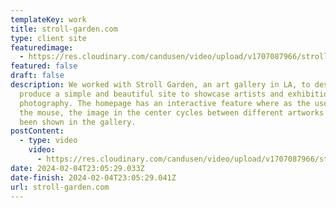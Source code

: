 ```yaml
---
templateKey: work
title: stroll-garden.com
type: client site
featuredimage:
  - https://res.cloudinary.com/candusen/video/upload/v1707087966/stroll_garden_splash_nav_artists_exhibtions_scroll_95c9151de8_ka8n9h.mp4
featured: false
draft: false
description: We worked with Stroll Garden, an art gallery in LA, to design and
  produce a simple and beautiful site to showcase artists and exhibition
  photography. The homepage has an interactive feature where as the user move
  the mouse, the image in the center cycles between different artworks that have
  been shown in the gallery.
postContent:
  - type: video
    video:
      - https://res.cloudinary.com/candusen/video/upload/v1707087966/stroll_garden_splash_nav_artists_exhibtions_scroll_95c9151de8_ka8n9h.mp4
date: 2024-02-04T23:05:29.033Z
date-finish: 2024-02-04T23:05:29.041Z
url: stroll-garden.com
---
```

